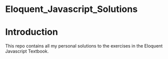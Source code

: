 # Eloquent_Javascript_Solutions

<h1>Introduction</h1>
<p>
This repo contains all my personal solutions to the exercises in the Eloquent Javascript Textbook.
</p>
